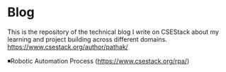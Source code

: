 # Blog
This is the repository of the technical blog I write on CSEStack about my learning and project building across different domains. 
https://www.csestack.org/author/pathak/

◾Robotic Automation Process (https://www.csestack.org/rpa/)
